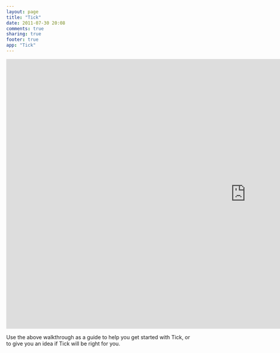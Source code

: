 ```yaml
---
layout: page
title: "Tick"
date: 2011-07-30 20:08
comments: true
sharing: true
footer: true
app: "Tick"
---
```


<iframe width="1280" height="720" src="http://www.youtube.com/embed/UbRTTJSc4wA?rel=0&hd=1" frameborder="0" allowfullscreen></iframe>

Use the above walkthrough as a guide to help you get started with Tick, or to give you an idea if Tick will be right for you.